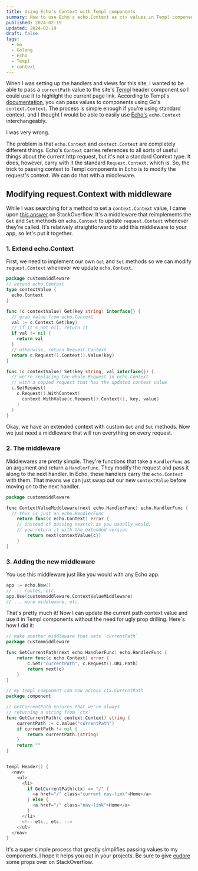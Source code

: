 ```yaml
---
title: Using Echo's Context with Templ components
summary: How to use Echo's echo.Context as ctx values in Templ components
published: 2024-02-19
updated: 2024-02-19
draft: false
tags:
  - Go
  - Golang
  - Echo
  - Templ
  - context
---
```


When I was setting up the handlers and views for this site, I wanted to be able to pass a `currentPath` value to the site's [Templ](https://templ.guide/) header component so I could use it to highlight the current page link. According to Templ's [documentation](https://templ.guide/syntax-and-usage/context), you can pass values to components using Go's `context.Context`. The process is simple enough if you're using standard context, and I thought I would be able to easily use [Echo's](https://echo.labstack.com/docs/context) `echo.Context` interchangeably.

I was very wrong.

The problem is that `echo.Context` and `context.Context` are completely different things. Echo's `Context` carries references to all sorts of useful things about the current http request, but it's not a standard Context type. It does, however, carry with it the standard `Request.Context`, which is. So, the trick to passing context to Templ components in Echo is to modify the request's context. We can do that with a middleware.

## Modifying request.Context with middleware

While I was searching for a method to set a `context.Context` value, I came upon [this answer](https://stackoverflow.com/a/69331251) on StackOverflow.  It's a middleware that reimplements the `Get` and `Set` methods on `echo.Context` to update `request.Context` whenever they're called. It's relatively straightforward to add this middleware to your app, so let's put it together.

### 1. Extend echo.Context

First, we need to implement our own `Get` and `Set` methods so we can modify `request.Context` whenever we update `echo.Context`.

```go
package custommiddleware
// extend echo.Context
type contextValue {
  echo.Context
}

func (c contextValue) Get(key string) interface{} {
  // grab value from echo.Context
  val := c.Context.Get(key)
  // if it's not nil, return it
  if val != nil {
    return val
  }
  // otherwise, return Request.Context
  return c.Request().Context().Value(key)
}

func (c contextValue) Set(key string, val interface{}) {
  // we're replacing the whole Request in echo.Context
  // with a copied request that has the updated context value
  c.SetRequest(
    c.Request().WithContext(
      context.WithValue(c.Request().Context(), key, value)
    )
  )
}
```

Okay, we have an extended context with custom `Get` and `Set` methods. Now we just need a middleware that will run everything on every request.

### 2. The middleware

Middlewares are pretty simple. They're functions that take a `HandlerFunc` as an argument and return a `HandlerFunc`. They modify the request and pass it along to the next handler. In Echo, these handlers carry the `echo.Context` with them. That means we can just swap out our new `contextValue` before moving on to the next handler.

```go
package custommiddleware

func ContextValueMiddleware(next echo.HandlerFunc) echo.HandlerFunc {
  // this is just an echo.HandlerFunc
	return func(c echo.Context) error {
    // instead of passing next(c) as you usually would,
    // you return it with the extended version
		return next(contextValue{c})
	}
}
```

### 3. Adding the new middleware

You use this middleware just like you would with any Echo app.

```go
app := echo.New()
// ... routes, etc.
app.Use(custommiddleware.ContextValueMiddleware)
// ... more middleware, etc.
```

That's pretty much it! Now I can update the current path context value and use it in Templ components without the need for ugly prop drilling. Here's how I did it:

```go
// make another middleware that sets `currentPath`
package custommiddleware

func SetCurrentPath(next echo.HandlerFunc) echo.HandlerFunc {
	return func(c echo.Context) error {
		c.Set("currentPath", c.Request().URL.Path)
		return next(c)
	}
}
```

```go
// my templ component can now access ctx.CurrentPath
package component

// GetCurrentPath ensures that we're always
// returning a string from `ctx`
func GetCurrentPath(c context.Context) string {
	currentPath := c.Value("currentPath")
	if currentPath != nil {
		return currentPath.(string)
	}
	return ""
}


templ Header() {
  <nav>
    <ul>
      <li>
        if GetCurrentPath(ctx) == "/" {
          <a href="/" class="current nav-link">Home</a>
        } else {
          <a href="/" class="nav-link">Home</a>
        }
      </li>
      <!-- etc., etc. -->
    </ul>
  </nav>
}
```

It's a super simple process that greatly simplifies passing values to my components. I hope it helps you out in your projects. Be sure to give [eudore](https://stackoverflow.com/a/69331251) some props over on StackOverflow.